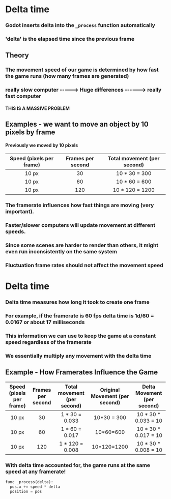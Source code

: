 # Delta time

### Godot inserts delta into the `_process` function automatically

### 'delta' is the elapsed time since the previous frame

## Theory

### The movement speed of our game is determined by how fast the game runs (how many frames are generated)

### really slow computer -----> Huge differences ------> really fast computer

#### THIS IS A MASSIVE PROBLEM

## Examples - we want to move an object by 10 pixels by frame

#### Previously we moved by 10 pixels

| Speed (pixels per frame) | Frames per second | Total movement (per second) |
| :----------------------: | :---------------: | :-------------------------: |
|          10 px           |        30         |       10 \* 30 = 300        |
|          10 px           |        60         |       10 \* 60 = 600        |
|          10 px           |        120        |      10 \* 120 = 1200       |

### The framerate influences how fast things are moving (very important).

### Faster/slower computers will update movement at different speeds.

### Since some scenes are harder to render than others, it might even run inconsistently on the same system

### Fluctuation frame rates should not affect the movement speed

# Delta time

### Delta time measures how long it took to create one frame

### For example, if the framerate is 60 fps delta time is 1d/60 = 0.0167 or about 17 milliseconds

### This information we can use to keep the game at a constant speed regardless of the framerate

### We essentially multiply any movement with the delta time

## Example - How Framerates Influence the Game

| Speed (pixels per frame) | Frames per second | Total movement (per second) | Original Movement (per second) | Delta Movement (per second) |
| :----------------------: | :---------------: | :-------------------------: | :----------------------------: | :-------------------------: |
|          10 px           |        30         |       1 \* 30 = 0.033       |          10\*30 = 300          |   10 \* 30 \* 0.033 = 10    |
|          10 px           |        60         |       1 \* 60 = 0.017       |           10\*60=600           |   10 \* 30 \* 0.017 = 10    |
|          10 px           |        120        |      1 \* 120 = 0.008       |          10\*120=1200          |   10 \* 30 \* 0.008 = 10    |

### With delta time accounted for, the game runs at the same speed at any framerate!

```py
func _process(delta):
  pos.x += speed * delta
  position = pos
```
